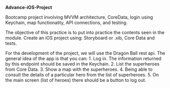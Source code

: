 **Advance-iOS-Project**

Bootcamp project involving MVVM architecture, CoreData, login using Keychain, map functionality, API connections, and testing.

The objective of this practice is to put into practice the contents seen in the module. Create an iOS project using: Storyboard or .xib, Core Data and tests.

For the development of the project, we will use the Dragon Ball rest api. The general idea of the app is that you can: 
	1. Log in. The information returned by this endpoint should be saved in the Keychain.
	2. List the superheroes from Core Data.
	3. Show a map with the superheroes.
	4. Being able to consult the details of a particular hero from the list of superheroes.
  5. On the main screen (list of heroes) there should be a button to log out.
